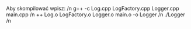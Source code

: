 Aby skompilować wpisz: /n
g++ -c Log.cpp LogFactory.cpp Logger.cpp main.cpp /n
++ Log.o LogFactory.o Logger.o main.o -o Logger /n
./Logger /n
